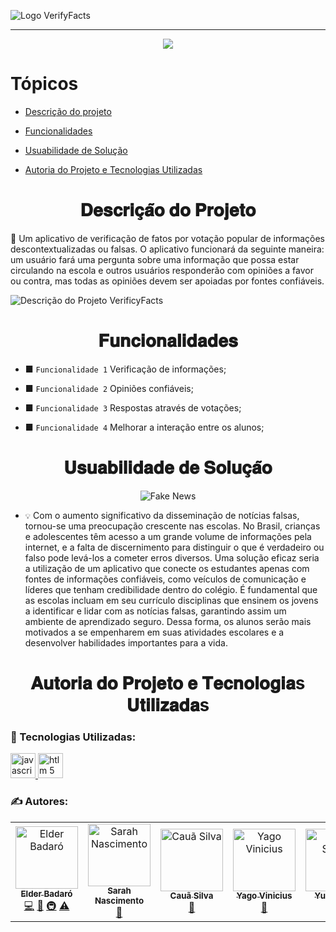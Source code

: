 ![Logo VerifyFacts](https://media.discordapp.net/attachments/817520258856386581/1104535914602041374/cooltext434993612318678.png)
<hr>

<p align="center">
   <img src="http://img.shields.io/static/v1?label=STATUS&message=EM%20DESENVOLVIMENTO&color=RED&style=for-the-badge" vitrinedev/>
</p>

# Tópicos 

- [Descrição do projeto](#𝐃𝐞𝐬𝐜𝐫𝐢𝐜̧𝐚̃𝐨-𝐝𝐨-𝐏𝐫𝐨𝐣𝐞𝐭𝐨)

- [Funcionalidades](#𝐅𝐮𝐧𝐜𝐢𝐨𝐧𝐚𝐥𝐢𝐝𝐚𝐝𝐞𝐬)

- [Usuabilidade de Solução](#𝐔𝐬𝐮𝐚𝐛𝐢𝐥𝐢𝐝𝐚𝐝𝐞-𝐝𝐞-𝐒𝐨𝐥𝐮𝐜̧𝐚̃𝐨)

- [Autoria do Projeto e Tecnologias Utilizadas](#𝐀𝐮𝐭𝐨𝐫𝐢𝐚-𝐝𝐨-𝐏𝐫𝐨𝐣𝐞𝐭𝐨-𝐞-𝐓𝐞𝐜𝐧𝐨𝐥𝐨𝐠𝐢𝐚-𝐔𝐭𝐢𝐥𝐢𝐳𝐚𝐝𝐚s)


<h1 align="center">𝐃𝐞𝐬𝐜𝐫𝐢𝐜̧𝐚̃𝐨 𝐝𝐨 𝐏𝐫𝐨𝐣𝐞𝐭𝐨</h1>

<p align="justify">

📖 Um aplicativo de verificação de fatos por votação popular de informações descontextualizadas ou falsas. O aplicativo funcionará da seguinte maneira: 
um usuário fará uma pergunta sobre uma informação que possa estar circulando na escola e outros usuários responderão com opiniões a favor ou contra, 
mas todas as opiniões devem ser apoiadas por fontes confiáveis.
 

![Descrição do Projeto VerificyFacts](https://storage.googleapis.com/gweb-uniblog-publish-prod/images/news.width-1300_FmjgacW.jpg)
</p>
  

<h1 align="center">𝐅𝐮𝐧𝐜𝐢𝐨𝐧𝐚𝐥𝐢𝐝𝐚𝐝𝐞𝐬</h1>

+ ■ `Funcionalidade 1` Verificação de informações;

+ ■ `Funcionalidade 2` Opiniões confiáveis;

+ ■ `Funcionalidade 3` Respostas através de votações;

+ ■ `Funcionalidade 4` Melhorar a interação entre os alunos;

<h1 align="center">𝐔𝐬𝐮𝐚𝐛𝐢𝐥𝐢𝐝𝐚𝐝𝐞 𝐝𝐞 𝐒𝐨𝐥𝐮𝐜̧𝐚̃𝐨</h1> 

<div align="center">

![Fake News](https://conteudo.imguol.com.br/c/noticias/d0/2023/04/29/tela-de-celular-escrita-fake-news-1682776958265_v2_4x3.jpg)

  </div>


 + `💡` Com o aumento significativo da disseminação de notícias falsas, tornou-se uma preocupação crescente nas escolas. No Brasil, crianças e adolescentes têm acesso a um grande volume de informações pela internet, e a falta de discernimento para distinguir o que é verdadeiro ou falso pode levá-los a cometer erros diversos. Uma solução eficaz seria a utilização de um aplicativo que conecte os estudantes apenas com fontes de informações confiáveis, como veículos de comunicação e líderes que tenham credibilidade dentro do colégio. É fundamental que as escolas incluam em seu currículo disciplinas que ensinem os jovens a identificar e lidar com as notícias falsas, garantindo assim um ambiente de aprendizado seguro. Dessa forma, os alunos serão mais motivados a se empenharem em suas atividades escolares e a desenvolver habilidades importantes para a vida.
  
<h1 align="center">𝐀𝐮𝐭𝐨𝐫𝐢𝐚 𝐝𝐨 𝐏𝐫𝐨𝐣𝐞𝐭𝐨 𝐞 𝐓𝐞𝐜𝐧𝐨𝐥𝐨𝐠𝐢𝐚s 𝐔𝐭𝐢𝐥𝐢𝐳𝐚𝐝𝐚s</h1> 

### 💾 Tecnologias Utilizadas:

<a href="https://www.javascript.com/" target="_blank"> <img src="https://cdn.icon-icons.com/icons2/2108/PNG/512/javascript_icon_130900.png" alt="javascript" width="40" height="40"/> </a> 
<a href="https://html.spec.whatwg.org/multipage/" target="_blank"> <img src="https://cdn-icons-png.flaticon.com/512/919/919827.png" alt="htlm 5" width="40" height="40"/> </a> 

### ✍️ Autores: 
<table>
  <tbody>
    <tr>
      <td align="center"><a href="https://avatars.githubusercontent.com/u/130578013?v=4"><img src="https://avatars.githubusercontent.com/u/130578013?v=4?s=100" width="100px;" alt="Elder Badaró"/><br /><sub><b>Elder Badaró</b></sub></a><br /><a href="https://github.com/doutorwho" title="Código">💻</a> <a href="https://avatars.githubusercontent.com/u/130578013?v=4" title="Documentos">📖</a> <a href="#colégio" title="Infraestura (Construção, Planejamento, etc)">🚇</a> <a href="https://avatars.githubusercontent.com/u/130578013?v=4" title="Testes">⚠️</a></td>
       <td align="center"><a href="https://avatars.githubusercontent.com/u/131277418?v=4"><img src="https://avatars.githubusercontent.com/u/131277418?v=4?s=100" width="100px;" alt="Sarah Nascimento"/><br /><sub><b>Sarah Nascimento</b></sub></a><br /><a href="https://github.com/ncsttt" title="Documentos">📖</a></td>
       <td align="center"><a href="https://avatars.githubusercontent.com/u/130579253?v=4"><img src="https://avatars.githubusercontent.com/u/130579253?v=4?s=100" width="100px;" alt="Cauã Silva"/><br /><sub><b>Cauã Silva</b></sub></a><br /><a href="https://github.com/cauassilva" title="Documentos">📖</a></td>
<td align="center"><a href="https://avatars.githubusercontent.com/u/132069856?v=4"><img src="https://avatars.githubusercontent.com/u/132069856?v=4?s=100" width="100px;" alt="Yago Vinicius"/><br /><sub><b>Yago Vinicius</b></sub></a><br /><a href="https://github.com/Cac0ntivis" title="Documentos">📖</a></td>
<td align="center"><a href="https://avatars.githubusercontent.com/u/130580269?v=4"><img src="https://avatars.githubusercontent.com/u/130580269?v=4?s=100" width="100px;" alt="Yuri Souza"/><br /><sub><b>Yuri Souza</b></sub></a><br /><a href="https://github.com/jfjuhfhfhfujfiudjdfhfu" title="Documentos">📖</a></td>
